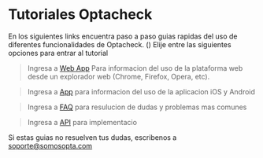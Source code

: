 # Tutoriales Optacheck

En los siguientes links encuentra paso a paso guias rapidas del uso de diferentes funcionalidades de Optacheck. 
()
Elije entre las siguientes opciones para entrar al tutorial
> Ingresa a [Web App](https://docs.optacheck.com/web_app.html) Para informacion del uso de la plataforma web desde un explorador web (Chrome, Firefox, Opera, etc). 

> Ingresa a [App](https://stackedit.io/) para informacion del uso de la aplicacion iOS y Android

> Ingresa a [FAQ](https://stackedit.io/) para resulucion de dudas y problemas mas comunes 

> Ingresa a [API](https://stackedit.io/) para implementacio


Si estas guias no resuelven tus dudas, escribenos a soporte@somosopta.com 

<!--stackedit_data:
eyJoaXN0b3J5IjpbMjQ2MTk2NjMxLC00NDkwNTE1NzldfQ==
-->